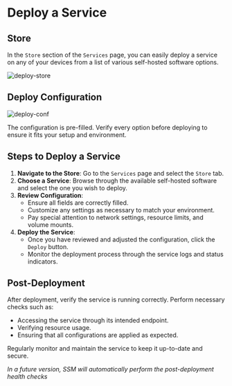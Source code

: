 # Deploy a Service

## Store
In the `Store` section of the `Services` page, you can easily deploy a service on any of your devices from a list of various self-hosted software options.

![deploy-store](/services/deploy-store.png)

## Deploy Configuration

![deploy-conf](/services/deploy-conf.png)

The configuration is pre-filled. Verify every option before deploying to ensure it fits your setup and environment.

## Steps to Deploy a Service

1. **Navigate to the Store**: Go to the `Services` page and select the `Store` tab.
2. **Choose a Service**: Browse through the available self-hosted software and select the one you wish to deploy.
3. **Review Configuration**:
    - Ensure all fields are correctly filled.
    - Customize any settings as necessary to match your environment.
    - Pay special attention to network settings, resource limits, and volume mounts.
4. **Deploy the Service**:
    - Once you have reviewed and adjusted the configuration, click the `Deploy` button.
    - Monitor the deployment process through the service logs and status indicators.

## Post-Deployment
After deployment, verify the service is running correctly. Perform necessary checks such as:
- Accessing the service through its intended endpoint.
- Verifying resource usage.
- Ensuring that all configurations are applied as expected.

Regularly monitor and maintain the service to keep it up-to-date and secure.

_In a future version, SSM will automatically perform the post-deployment health checks_
